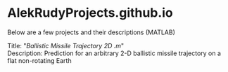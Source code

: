# AlekRudyProjects.github.io

Below are a few projects and their descriptions (MATLAB)



Title: "*Ballistic Missile Trajectory 2D .m*"<br/>
Description: Prediction for an arbitrary 2-D ballistic missile trajectory on a flat non-rotating Earth



